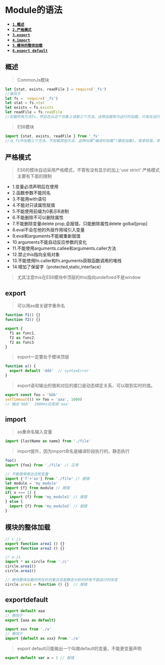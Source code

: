 # Module的语法

- [**`1.概述`**](#概述)
- [**`2.严格模式`**](#严格模式)
- [**`3.export`**](#export)
- [**`4.import`**](#import)
- [**`5.模块的整体加载`**](#模块的整体加载)
- [**`6.export default`**](#exportdefault)


## 概述
> CommonJs模块
```javascript
let {stat, exists, readFile } = require('_fs')
//等同于
let fs =  require('_fs')
let stat = fs.stat
let exists = fs.exists
let readFile = fs.readFile
//加载所有方法fs，然后在从这个对象上读取三个方法。这种加载称为运行时加载，只有在运行时得到这个对象，导致无法在编译时，进行静态优化。
```


> ES6模块
```javascript
import {stat, exists, readFile } from '_fs'
//从_fs中加载三个方法，不加载其他方法，这种叫做“编译时加载”(静态加载)。效率较高，导致ES6模块无法被引用因为他不是对象。
```

## 严格模式
> ES6的模块自动采用严格模式，不管有没有显示的加上'use strict'
> 严格模式主要有下面的限制
- 1.变量必须声明后在使用
- 2.函数参数不能同名
- 3.不能用with语句
- 4.不能对只读属性赋值
- 5.不能使用前缀为0表示8进制
- 6.不能删除不可以删除属性
- 7.不能删除变量delete prop,会报错，只能删除属性delete golbal[prop]
- 8.eval不会在他的外层作用域引入变量
- 9.eval和arguments不能被重新赋值
- 10.arguments不能自动反应参数的变化
- 11.不能使用arguments.callee和arguments.caller方法
- 12.禁止this指向全局对象
- 13.不能使用fn.caller和fn.arguments获取函数调用的堆栈
- 14.增加了保留字（protected,static,interface）
> 尤其注意this在ES6模块中顶层的this指向undefined不是window

## export
> 可以用as做关键字重命名
```javascript
function f1() {}
function f2() {}

export {
  f1 as func1,
  f2 as func2,
  f2 as func3
}
```

> export一定要处于模块顶层
```javascript
function a() {
  export default 'ddd'  // syntaxError
}
```

> export语句输出的值和对应的接口是动态绑定关系，可以取到实时的值。
```javascript
export const foo = 'bbb'
setTimeout(() => foo = 'aaa', 1000)
// 输出'bbb'  1000ms后变成'aaa'
```

## import
> as重命名输入变量
```javascript
import {lastName as name} from './file'
```


> import提升，因为import命名是编译阶段执行的，静态执行
```javascript
foo()
import {foo} from './file' // 正常

// 不能使用表达式和变量
import {'f'+'oo'} from './file' // 报错
let module = 'my_module'
import {f} from module // 报错
if( x === 1) {
  import {f} from 'my_module1' // 报错
} else {
  import {f} from 'my_module2' // 报错
}
```

## 模块的整体加载
```javascript
// c.js
export function area1 () {}
export function area2 () {}

// a.js
import * as circle from './c'
circle.area1()
circle.area1()

// 模块整体加载时所在的对象应该是静态分析的所有不能运行时改变
circle.area1 = function () {}  // 报错
```

## exportdefault
```javascript
export default aaa
// 等同于
export {aaa as default}

import xxx from './a'
// 等同于
import {default as xxx} from './a'
```

> export default只能输出一个叫做default的变量，不能更变量声明
```javascript
export default var a = 1 // 报错
```